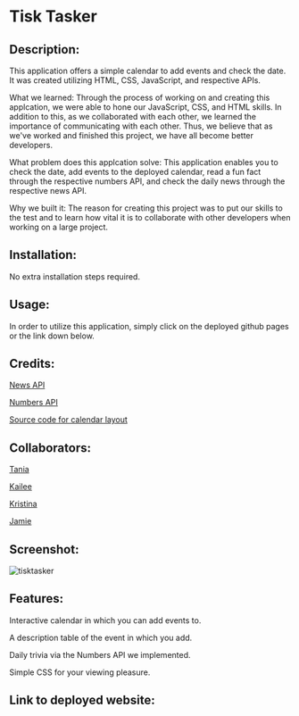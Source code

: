 # Tisk Tasker

## Description:

This application offers a simple calendar to add events and check the date. It was created utilizing HTML, CSS, JavaScript, and respective APIs. 

What we learned: Through the process of working on and creating this applcation, we were able to hone our JavaScript, CSS, and HTML skills. In addition to this, as we collaborated with each other, we learned the importance of communicating with each other. Thus, we believe that as we've worked and finished this project, we have all become better developers.

What problem does this applcation solve: This application enables you to check the date, add events to the deployed calendar, read a fun fact through the respective numbers API, and check the daily news through the respective news API.

Why we built it: The reason for creating this project was to put our skills to the test and to learn how vital it is to collaborate with other developers when working on a large project.

## Installation:

No extra installation steps required.

## Usage:

In order to utilize this application, simply click on the deployed github pages or the link down below.

## Credits:

[News API](https://newsapi.org/?ref=apilist.fun)

[Numbers API](http://numbersapi.com/#42)

[Source code for calendar layout](https://csshint.com/javascript-calendar/)

## Collaborators:

[Tania](https://github.com/Shrcker)

[Kailee](https://github.com/kaileesegarra)

[Kristina](https://github.com/gocrushgoals)

[Jamie](https://github.com/JamieThompson101)

## Screenshot:

![tisktasker](https://github.com/Shrcker/Tisk-Tasker/assets/130515437/3d8f33ea-832f-44cd-9cc8-b9fd52e22442)

## Features:

Interactive calendar in which you can add events to.

A description table of the event in which you add.

Daily trivia via the Numbers API we implemented.

Simple CSS for your viewing pleasure.


## Link to deployed website:
